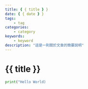 ```yaml
---
title: { { title } }
date: { { date } }
tags:
    - tag
categories:
    - category
keywords:
    - keyword
description: "這是一則關於文章的簡要說明"
---
```


# {{ title }}

```python
print("Hello World)
```
